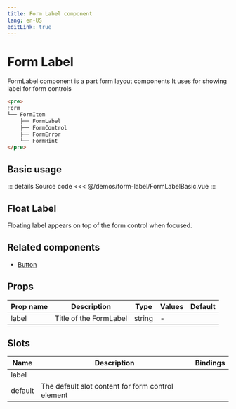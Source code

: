 ```yaml
---
title: Form Label component
lang: en-US
editLink: true
---
```


# Form Label

FormLabel component is a part form layout components
It uses for showing label for form controls

```md
<pre>
Form
└── FormItem
    ├── FormLabel
    ├── FormControl
    ├── FormError
    └── FormHint
</pre>
```

## Basic usage

<FormLabelBasic />

::: details Source code
<<< @/demos/form-label/FormLabelBasic.vue
:::

## Float Label

Floating label appears on top of the form control when focused.

## Related components

- [Button](/components/button/button.doc)

## Props

| Prop name | Description            | Type   | Values | Default |
| --------- | ---------------------- | ------ | ------ | ------- |
| label     | Title of the FormLabel | string | -      |         |

## Slots

| Name    | Description                                       | Bindings |
| ------- | ------------------------------------------------- | -------- |
| label   |                                                   |          |
| default | The default slot content for form control element |          |

